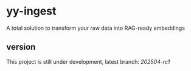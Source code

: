 # yy-ingest
A total solution to transform your raw data into RAG-ready embeddings

## version 

This project is still under development, latest branch: *202504-rc1*
